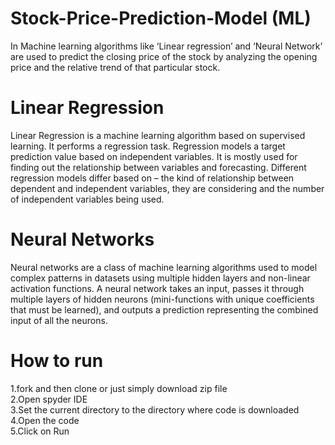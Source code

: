 # Stock-Price-Prediction-Model (ML)
In Machine learning algorithms like ‘Linear regression’ and ‘Neural Network’ are used to predict the closing price of the stock by analyzing the opening price and the relative trend of that particular stock.

# Linear Regression
Linear Regression is a machine learning algorithm based on supervised learning. It performs a regression task. Regression models a target prediction value based on independent variables. It is mostly used for finding out the relationship between variables and forecasting. Different regression models differ based on – the kind of relationship between dependent and independent variables, they are considering and the number of independent variables being used.

# Neural Networks
Neural networks are a class of machine learning algorithms used to model complex patterns in datasets using multiple hidden layers and non-linear activation functions. A neural network takes an input, passes it through multiple layers of hidden neurons (mini-functions with unique coefficients that must be learned), and outputs a prediction representing the combined input of all the neurons.

# How to run
1.fork and then clone or just simply download zip file<br>
2.Open spyder IDE<br>
3.Set the current directory to the directory where code is downloaded<br>
4.Open the code<br>
5.Click on Run
